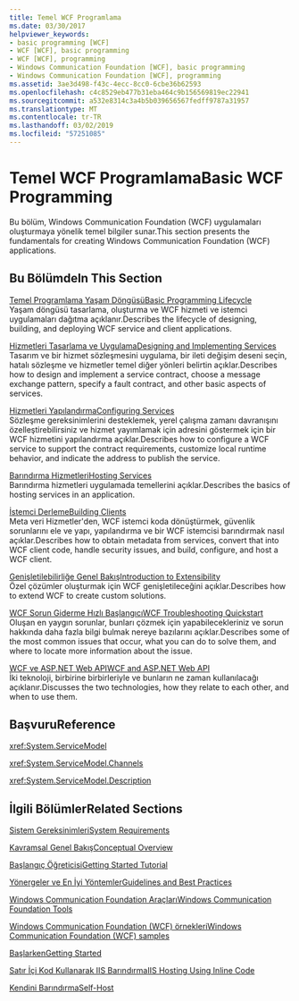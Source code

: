 ```yaml
---
title: Temel WCF Programlama
ms.date: 03/30/2017
helpviewer_keywords:
- basic programming [WCF]
- WCF [WCF], basic programming
- WCF [WCF], programming
- Windows Communication Foundation [WCF], basic programming
- Windows Communication Foundation [WCF], programming
ms.assetid: 3ae3d498-f43c-4ecc-8cc0-6cbe36b62593
ms.openlocfilehash: c4c8529eb477b31eba464c9b156569819ec22941
ms.sourcegitcommit: a532e8314c3a4b5b039656567fedff9787a31957
ms.translationtype: MT
ms.contentlocale: tr-TR
ms.lasthandoff: 03/02/2019
ms.locfileid: "57251085"
---
```

# <a name="basic-wcf-programming"></a><span data-ttu-id="9b3c1-102">Temel WCF Programlama</span><span class="sxs-lookup"><span data-stu-id="9b3c1-102">Basic WCF Programming</span></span>
<span data-ttu-id="9b3c1-103">Bu bölüm, Windows Communication Foundation (WCF) uygulamaları oluşturmaya yönelik temel bilgiler sunar.</span><span class="sxs-lookup"><span data-stu-id="9b3c1-103">This section presents the fundamentals for creating Windows Communication Foundation (WCF) applications.</span></span>  
  
## <a name="in-this-section"></a><span data-ttu-id="9b3c1-104">Bu Bölümde</span><span class="sxs-lookup"><span data-stu-id="9b3c1-104">In This Section</span></span>  
 [<span data-ttu-id="9b3c1-105">Temel Programlama Yaşam Döngüsü</span><span class="sxs-lookup"><span data-stu-id="9b3c1-105">Basic Programming Lifecycle</span></span>](../../../docs/framework/wcf/basic-programming-lifecycle.md)  
 <span data-ttu-id="9b3c1-106">Yaşam döngüsü tasarlama, oluşturma ve WCF hizmeti ve istemci uygulamaları dağıtma açıklanır.</span><span class="sxs-lookup"><span data-stu-id="9b3c1-106">Describes the lifecycle of designing, building, and deploying WCF service and client applications.</span></span>  
  
 [<span data-ttu-id="9b3c1-107">Hizmetleri Tasarlama ve Uygulama</span><span class="sxs-lookup"><span data-stu-id="9b3c1-107">Designing and Implementing Services</span></span>](../../../docs/framework/wcf/designing-and-implementing-services.md)  
 <span data-ttu-id="9b3c1-108">Tasarım ve bir hizmet sözleşmesini uygulama, bir ileti değişim deseni seçin, hatalı sözleşme ve hizmetler temel diğer yönleri belirtin açıklar.</span><span class="sxs-lookup"><span data-stu-id="9b3c1-108">Describes how to design and implement a service contract, choose a message exchange pattern, specify a fault contract, and other basic aspects of services.</span></span>  
  
 [<span data-ttu-id="9b3c1-109">Hizmetleri Yapılandırma</span><span class="sxs-lookup"><span data-stu-id="9b3c1-109">Configuring Services</span></span>](../../../docs/framework/wcf/configuring-services.md)  
 <span data-ttu-id="9b3c1-110">Sözleşme gereksinimlerini desteklemek, yerel çalışma zamanı davranışını özelleştirebilirsiniz ve hizmet yayımlamak için adresini göstermek için bir WCF hizmetini yapılandırma açıklar.</span><span class="sxs-lookup"><span data-stu-id="9b3c1-110">Describes how to configure a WCF service to support the contract requirements, customize local runtime behavior, and indicate the address to publish the service.</span></span>  
  
 [<span data-ttu-id="9b3c1-111">Barındırma Hizmetleri</span><span class="sxs-lookup"><span data-stu-id="9b3c1-111">Hosting Services</span></span>](../../../docs/framework/wcf/hosting-services.md)  
 <span data-ttu-id="9b3c1-112">Barındırma hizmetleri uygulamada temellerini açıklar.</span><span class="sxs-lookup"><span data-stu-id="9b3c1-112">Describes the basics of hosting services in an application.</span></span>  
  
 [<span data-ttu-id="9b3c1-113">İstemci Derleme</span><span class="sxs-lookup"><span data-stu-id="9b3c1-113">Building Clients</span></span>](../../../docs/framework/wcf/building-clients.md)  
 <span data-ttu-id="9b3c1-114">Meta veri Hizmetler'den, WCF istemci koda dönüştürmek, güvenlik sorunlarını ele ve yapı, yapılandırma ve bir WCF istemcisi barındırmak nasıl açıklar.</span><span class="sxs-lookup"><span data-stu-id="9b3c1-114">Describes how to obtain metadata from services, convert that into WCF client code, handle security issues, and build, configure, and host a WCF client.</span></span>  
  
 [<span data-ttu-id="9b3c1-115">Genişletilebilirliğe Genel Bakış</span><span class="sxs-lookup"><span data-stu-id="9b3c1-115">Introduction to Extensibility</span></span>](../../../docs/framework/wcf/introduction-to-extensibility.md)  
 <span data-ttu-id="9b3c1-116">Özel çözümler oluşturmak için WCF genişletileceğini açıklar.</span><span class="sxs-lookup"><span data-stu-id="9b3c1-116">Describes how to extend WCF to create custom solutions.</span></span>  
  
 [<span data-ttu-id="9b3c1-117">WCF Sorun Giderme Hızlı Başlangıcı</span><span class="sxs-lookup"><span data-stu-id="9b3c1-117">WCF Troubleshooting Quickstart</span></span>](../../../docs/framework/wcf/wcf-troubleshooting-quickstart.md)  
 <span data-ttu-id="9b3c1-118">Oluşan en yaygın sorunlar, bunları çözmek için yapabilecekleriniz ve sorun hakkında daha fazla bilgi bulmak nereye bazılarını açıklar.</span><span class="sxs-lookup"><span data-stu-id="9b3c1-118">Describes some of the most common issues that occur, what you can do to solve them, and where to locate more information about the issue.</span></span>  
  
 [<span data-ttu-id="9b3c1-119">WCF ve ASP.NET Web API</span><span class="sxs-lookup"><span data-stu-id="9b3c1-119">WCF and ASP.NET Web API</span></span>](../../../docs/framework/wcf/wcf-and-aspnet-web-api.md)  
 <span data-ttu-id="9b3c1-120">İki teknoloji, birbirine birbirleriyle ve bunların ne zaman kullanılacağı açıklanır.</span><span class="sxs-lookup"><span data-stu-id="9b3c1-120">Discusses the two technologies, how they relate to each other, and when to use them.</span></span>  
  
## <a name="reference"></a><span data-ttu-id="9b3c1-121">Başvuru</span><span class="sxs-lookup"><span data-stu-id="9b3c1-121">Reference</span></span>  
 <xref:System.ServiceModel>  
  
 <xref:System.ServiceModel.Channels>  
  
 <xref:System.ServiceModel.Description>  
  
## <a name="related-sections"></a><span data-ttu-id="9b3c1-122">İlgili Bölümler</span><span class="sxs-lookup"><span data-stu-id="9b3c1-122">Related Sections</span></span>  
 [<span data-ttu-id="9b3c1-123">Sistem Gereksinimleri</span><span class="sxs-lookup"><span data-stu-id="9b3c1-123">System Requirements</span></span>](../../../docs/framework/wcf/wcf-system-requirements.md)  
  
 [<span data-ttu-id="9b3c1-124">Kavramsal Genel Bakış</span><span class="sxs-lookup"><span data-stu-id="9b3c1-124">Conceptual Overview</span></span>](../../../docs/framework/wcf/conceptual-overview.md)  
  
 [<span data-ttu-id="9b3c1-125">Başlangıç Öğreticisi</span><span class="sxs-lookup"><span data-stu-id="9b3c1-125">Getting Started Tutorial</span></span>](../../../docs/framework/wcf/getting-started-tutorial.md)  
  
 [<span data-ttu-id="9b3c1-126">Yönergeler ve En İyi Yöntemler</span><span class="sxs-lookup"><span data-stu-id="9b3c1-126">Guidelines and Best Practices</span></span>](../../../docs/framework/wcf/guidelines-and-best-practices.md)  
  
 [<span data-ttu-id="9b3c1-127">Windows Communication Foundation Araçları</span><span class="sxs-lookup"><span data-stu-id="9b3c1-127">Windows Communication Foundation Tools</span></span>](../../../docs/framework/wcf/tools.md)  
  
 [<span data-ttu-id="9b3c1-128">Windows Communication Foundation (WCF) örnekleri</span><span class="sxs-lookup"><span data-stu-id="9b3c1-128">Windows Communication Foundation (WCF) samples</span></span>](./samples/index.md)  
  
 [<span data-ttu-id="9b3c1-129">Başlarken</span><span class="sxs-lookup"><span data-stu-id="9b3c1-129">Getting Started</span></span>](../../../docs/framework/wcf/samples/getting-started-sample.md)  
  
 [<span data-ttu-id="9b3c1-130">Satır İçi Kod Kullanarak IIS Barındırma</span><span class="sxs-lookup"><span data-stu-id="9b3c1-130">IIS Hosting Using Inline Code</span></span>](../../../docs/framework/wcf/samples/iis-hosting-using-inline-code.md)  
  
 [<span data-ttu-id="9b3c1-131">Kendini Barındırma</span><span class="sxs-lookup"><span data-stu-id="9b3c1-131">Self-Host</span></span>](../../../docs/framework/wcf/samples/self-host.md)
